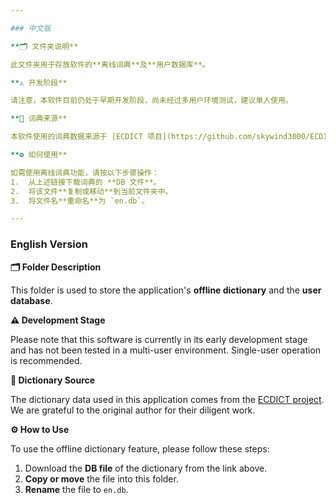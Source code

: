 ```yaml
---

### 中文版

**🗂️ 文件夹说明**

此文件夹用于存放软件的**离线词典**及**用户数据库**。

**⚠️ 开发阶段**

请注意，本软件目前仍处于早期开发阶段，尚未经过多用户环境测试，建议单人使用。

**📖 词典来源**

本软件使用的词典数据来源于 [ECDICT 项目](https://github.com/skywind3000/ECDICT)。我们对原作者的辛勤工作表示衷心感谢。

**⚙️ 如何使用**

如需使用离线词典功能，请按以下步骤操作：
1.  从上述链接下载词典的 **DB 文件**。
2.  将该文件**复制或移动**到当前文件夹中。
3.  将文件名**重命名**为 `en.db`。

---
```


### English Version

**🗂️ Folder Description**

This folder is used to store the application's **offline dictionary** and the **user database**.

**⚠️ Development Stage**

Please note that this software is currently in its early development stage and has not been tested in a multi-user environment. Single-user operation is recommended.

**📖 Dictionary Source**

The dictionary data used in this application comes from the [ECDICT project](https://github.com/skywind3000/ECDICT). We are grateful to the original author for their diligent work.

**⚙️ How to Use**

To use the offline dictionary feature, please follow these steps:
1.  Download the **DB file** of the dictionary from the link above.
2.  **Copy or move** the file into this folder.
3.  **Rename** the file to `en.db`.
